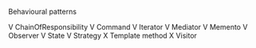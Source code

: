 Behavioural patterns

V  ChainOfResponsibility
V  Command
V  Iterator
V  Mediator
V  Memento
V  Observer
V  State
V  Strategy
X  Template method
X  Visitor
